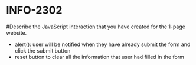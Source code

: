 # INFO-2302

#Describe the JavaScript interaction that you have created for the 1-page website. 
- alert(): user will be notified when they have already submit the form and click the submit button
- reset button to clear all the information that user had filled in the form

